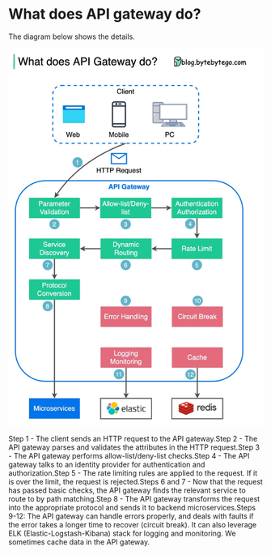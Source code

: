 # What does API gateway do?

The diagram below shows the details.<p>
  <img src="../images/api_gateway.jpg" style="width: 520px" />
</p>
Step 1 - The client sends an HTTP request to the API gateway.Step 2 - The API gateway parses and validates the attributes in the HTTP request.Step 3 - The API gateway performs allow-list/deny-list checks.Step 4 - The API gateway talks to an identity provider for authentication and authorization.Step 5 - The rate limiting rules are applied to the request. If it is over the limit, the request is rejected.Steps 6 and 7 - Now that the request has passed basic checks, the API gateway finds the relevant service to route to by path matching.Step 8 - The API gateway transforms the request into the appropriate protocol and sends it to backend microservices.Steps 9-12: The API gateway can handle errors properly, and deals with faults if the error takes a longer time to recover (circuit break). It can also leverage ELK (Elastic-Logstash-Kibana) stack for logging and monitoring. We sometimes cache data in the API gateway.